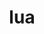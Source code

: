 ---
title: "lua"
layout: cache
categories: [package, develop]
meta: {"versions": ["5.3.6", "5.4.4"], "compilers": ["cce@=15.0.1", "gcc@=11.3.0", "gcc@=11.4.0", "gcc@=7.3.1", "gcc@=7.5.0", "gcc@=9.4.0", "oneapi@=2023.2.0", "oneapi@=2024.0.0"], "oss": ["amzn2", "rhel8", "ubuntu18.04", "ubuntu20.04", "ubuntu22.04"], "platforms": ["linux"], "targets": ["aarch64", "neoverse_n1", "neoverse_v1", "neoverse_v2", "ppc64le", "x86_64_v3", "zen4"], "stacks": ["aws-isc", "aws-isc-aarch64", "e4s", "e4s-aarch64", "e4s-cray-rhel", "e4s-neoverse-v2", "e4s-neoverse_v1", "e4s-oneapi", "e4s-power", "ml-linux-x86_64-cpu", "ml-linux-x86_64-cuda", "ml-linux-x86_64-rocm", "radiuss", "root", "tutorial"], "num_specs": 23, "num_specs_by_stack": {"root": 23, "aws-isc-aarch64": 2, "aws-isc": 1, "e4s-cray-rhel": 2, "radiuss": 2, "e4s-neoverse_v1": 2, "e4s-power": 2, "e4s": 2, "e4s-oneapi": 4, "e4s-aarch64": 2, "e4s-neoverse-v2": 2, "ml-linux-x86_64-cpu": 1, "ml-linux-x86_64-rocm": 1, "ml-linux-x86_64-cuda": 1, "tutorial": 1}}
spec_details: [{"hash": "klyzuu4efud2rb7hkliwsyiandz4yren", "compiler": "gcc@=7.3.1", "versions": ["5.3.6"], "os": "amzn2", "platform": "linux", "target": "aarch64", "variants": ["build_system=makefile", "fetcher=curl", "~pcfile", "+shared"], "stacks": ["root", "aws-isc-aarch64"], "size": "-", "tarball": "https://binaries.spack.io/develop/build_cache/linux-amzn2-aarch64/gcc-7.3.1/lua-5.3.6/linux-amzn2-aarch64-gcc-7.3.1-lua-5.3.6-klyzuu4efud2rb7hkliwsyiandz4yren.spack"}, {"hash": "fws6sp7snf4zcjxiv5n4rbzxrvhpzzva", "compiler": "gcc@=7.3.1", "versions": ["5.3.6"], "os": "amzn2", "platform": "linux", "target": "neoverse_n1", "variants": ["build_system=makefile", "fetcher=curl", "~pcfile", "+shared"], "stacks": ["root", "aws-isc-aarch64"], "size": "-", "tarball": "https://binaries.spack.io/develop/build_cache/linux-amzn2-neoverse_n1/gcc-7.3.1/lua-5.3.6/linux-amzn2-neoverse_n1-gcc-7.3.1-lua-5.3.6-fws6sp7snf4zcjxiv5n4rbzxrvhpzzva.spack"}, {"hash": "ywp3a7rwrmwj6v6jm54x7kceugqnmzf5", "compiler": "gcc@=7.3.1", "versions": ["5.3.6"], "os": "amzn2", "platform": "linux", "target": "x86_64_v3", "variants": ["build_system=makefile", "fetcher=curl", "~pcfile", "+shared"], "stacks": ["aws-isc", "root"], "size": "-", "tarball": "https://binaries.spack.io/develop/build_cache/linux-amzn2-x86_64_v3/gcc-7.3.1/lua-5.3.6/linux-amzn2-x86_64_v3-gcc-7.3.1-lua-5.3.6-ywp3a7rwrmwj6v6jm54x7kceugqnmzf5.spack"}, {"hash": "mluaed4el226whkfnutmcxqlognprfo4", "compiler": "cce@=15.0.1", "versions": ["5.3.6"], "os": "rhel8", "platform": "linux", "target": "zen4", "variants": ["build_system=makefile", "fetcher=curl", "~pcfile", "+shared"], "stacks": ["e4s-cray-rhel", "root"], "size": "-", "tarball": "https://binaries.spack.io/develop/build_cache/linux-rhel8-zen4/cce-15.0.1/lua-5.3.6/linux-rhel8-zen4-cce-15.0.1-lua-5.3.6-mluaed4el226whkfnutmcxqlognprfo4.spack"}, {"hash": "vqpagomlankzopt4uwvrlfpchxvyed4x", "compiler": "cce@=15.0.1", "versions": ["5.4.4"], "os": "rhel8", "platform": "linux", "target": "zen4", "variants": ["build_system=makefile", "fetcher=curl", "~pcfile", "+shared"], "stacks": ["e4s-cray-rhel", "root"], "size": "-", "tarball": "https://binaries.spack.io/develop/build_cache/linux-rhel8-zen4/cce-15.0.1/lua-5.4.4/linux-rhel8-zen4-cce-15.0.1-lua-5.4.4-vqpagomlankzopt4uwvrlfpchxvyed4x.spack"}, {"hash": "n4ibfyndeqmrj3aju3yzbys44jx3eavf", "compiler": "gcc@=7.5.0", "versions": ["5.4.4"], "os": "ubuntu18.04", "platform": "linux", "target": "x86_64_v3", "variants": ["build_system=makefile", "fetcher=curl", "~pcfile", "+shared"], "stacks": ["radiuss", "root"], "size": "-", "tarball": "https://binaries.spack.io/develop/build_cache/linux-ubuntu18.04-x86_64_v3/gcc-7.5.0/lua-5.4.4/linux-ubuntu18.04-x86_64_v3-gcc-7.5.0-lua-5.4.4-n4ibfyndeqmrj3aju3yzbys44jx3eavf.spack"}, {"hash": "ho22yscuecysks6s7ax4psjbgylimekt", "compiler": "gcc@=7.5.0", "versions": ["5.3.6"], "os": "ubuntu18.04", "platform": "linux", "target": "x86_64_v3", "variants": ["build_system=makefile", "fetcher=curl", "~pcfile", "+shared"], "stacks": ["radiuss", "root"], "size": "-", "tarball": "https://binaries.spack.io/develop/build_cache/linux-ubuntu18.04-x86_64_v3/gcc-7.5.0/lua-5.3.6/linux-ubuntu18.04-x86_64_v3-gcc-7.5.0-lua-5.3.6-ho22yscuecysks6s7ax4psjbgylimekt.spack"}, {"hash": "gbxm4sa25gyycfkmzlscb6ykfuw7wk3n", "compiler": "gcc@=11.4.0", "versions": ["5.4.4"], "os": "ubuntu20.04", "platform": "linux", "target": "neoverse_v1", "variants": ["build_system=makefile", "fetcher=curl", "~pcfile", "+shared"], "stacks": ["e4s-neoverse_v1", "root"], "size": "-", "tarball": "https://binaries.spack.io/develop/build_cache/linux-ubuntu20.04-neoverse_v1/gcc-11.4.0/lua-5.4.4/linux-ubuntu20.04-neoverse_v1-gcc-11.4.0-lua-5.4.4-gbxm4sa25gyycfkmzlscb6ykfuw7wk3n.spack"}, {"hash": "pmx6yn5ttbyengsz7e5f6bxdymbl2fwr", "compiler": "gcc@=11.4.0", "versions": ["5.3.6"], "os": "ubuntu20.04", "platform": "linux", "target": "neoverse_v1", "variants": ["build_system=makefile", "fetcher=curl", "~pcfile", "+shared"], "stacks": ["e4s-neoverse_v1", "root"], "size": "-", "tarball": "https://binaries.spack.io/develop/build_cache/linux-ubuntu20.04-neoverse_v1/gcc-11.4.0/lua-5.3.6/linux-ubuntu20.04-neoverse_v1-gcc-11.4.0-lua-5.3.6-pmx6yn5ttbyengsz7e5f6bxdymbl2fwr.spack"}, {"hash": "vnwqfmdgxlxy75ximrbah7txgc4vmgny", "compiler": "gcc@=9.4.0", "versions": ["5.4.4"], "os": "ubuntu20.04", "platform": "linux", "target": "ppc64le", "variants": ["build_system=makefile", "fetcher=curl", "~pcfile", "+shared"], "stacks": ["e4s-power", "root"], "size": "-", "tarball": "https://binaries.spack.io/develop/build_cache/linux-ubuntu20.04-ppc64le/gcc-9.4.0/lua-5.4.4/linux-ubuntu20.04-ppc64le-gcc-9.4.0-lua-5.4.4-vnwqfmdgxlxy75ximrbah7txgc4vmgny.spack"}, {"hash": "omvfj6ntzimu7mfubuu3xc6icdne54e7", "compiler": "gcc@=9.4.0", "versions": ["5.3.6"], "os": "ubuntu20.04", "platform": "linux", "target": "ppc64le", "variants": ["build_system=makefile", "fetcher=curl", "~pcfile", "+shared"], "stacks": ["e4s-power", "root"], "size": "-", "tarball": "https://binaries.spack.io/develop/build_cache/linux-ubuntu20.04-ppc64le/gcc-9.4.0/lua-5.3.6/linux-ubuntu20.04-ppc64le-gcc-9.4.0-lua-5.3.6-omvfj6ntzimu7mfubuu3xc6icdne54e7.spack"}, {"hash": "wrnvr4busc3j2dks4v4uxylxzgpknibh", "compiler": "gcc@=11.4.0", "versions": ["5.3.6"], "os": "ubuntu20.04", "platform": "linux", "target": "x86_64_v3", "variants": ["build_system=makefile", "fetcher=curl", "~pcfile", "+shared"], "stacks": ["e4s", "root"], "size": "-", "tarball": "https://binaries.spack.io/develop/build_cache/linux-ubuntu20.04-x86_64_v3/gcc-11.4.0/lua-5.3.6/linux-ubuntu20.04-x86_64_v3-gcc-11.4.0-lua-5.3.6-wrnvr4busc3j2dks4v4uxylxzgpknibh.spack"}, {"hash": "zuo7g3u2lsts3mj4cjcrk74yk37top3b", "compiler": "gcc@=11.4.0", "versions": ["5.4.4"], "os": "ubuntu20.04", "platform": "linux", "target": "x86_64_v3", "variants": ["build_system=makefile", "fetcher=curl", "~pcfile", "+shared"], "stacks": ["e4s", "root"], "size": "-", "tarball": "https://binaries.spack.io/develop/build_cache/linux-ubuntu20.04-x86_64_v3/gcc-11.4.0/lua-5.4.4/linux-ubuntu20.04-x86_64_v3-gcc-11.4.0-lua-5.4.4-zuo7g3u2lsts3mj4cjcrk74yk37top3b.spack"}, {"hash": "47wmzc66maffe24buk5bzfj2746cqb2x", "compiler": "oneapi@=2023.2.0", "versions": ["5.4.4"], "os": "ubuntu20.04", "platform": "linux", "target": "x86_64_v3", "variants": ["build_system=makefile", "fetcher=curl", "~pcfile", "+shared"], "stacks": ["e4s-oneapi", "root"], "size": "-", "tarball": "https://binaries.spack.io/develop/build_cache/linux-ubuntu20.04-x86_64_v3/oneapi-2023.2.0/lua-5.4.4/linux-ubuntu20.04-x86_64_v3-oneapi-2023.2.0-lua-5.4.4-47wmzc66maffe24buk5bzfj2746cqb2x.spack"}, {"hash": "rqsvoya5w7q7miqnxbyuyra5eldpimqz", "compiler": "oneapi@=2023.2.0", "versions": ["5.3.6"], "os": "ubuntu20.04", "platform": "linux", "target": "x86_64_v3", "variants": ["build_system=makefile", "fetcher=curl", "~pcfile", "+shared"], "stacks": ["e4s-oneapi", "root"], "size": "-", "tarball": "https://binaries.spack.io/develop/build_cache/linux-ubuntu20.04-x86_64_v3/oneapi-2023.2.0/lua-5.3.6/linux-ubuntu20.04-x86_64_v3-oneapi-2023.2.0-lua-5.3.6-rqsvoya5w7q7miqnxbyuyra5eldpimqz.spack"}, {"hash": "l4dhl6jfp5ufumrydstxebffuzuut5co", "compiler": "gcc@=11.4.0", "versions": ["5.4.4"], "os": "ubuntu22.04", "platform": "linux", "target": "aarch64", "variants": ["build_system=makefile", "fetcher=curl", "~pcfile", "+shared"], "stacks": ["e4s-aarch64", "root"], "size": "-", "tarball": "https://binaries.spack.io/develop/build_cache/linux-ubuntu22.04-aarch64/gcc-11.4.0/lua-5.4.4/linux-ubuntu22.04-aarch64-gcc-11.4.0-lua-5.4.4-l4dhl6jfp5ufumrydstxebffuzuut5co.spack"}, {"hash": "caeigy7lamd22jms7z5pnpyclc36ye4p", "compiler": "gcc@=11.4.0", "versions": ["5.3.6"], "os": "ubuntu22.04", "platform": "linux", "target": "aarch64", "variants": ["build_system=makefile", "fetcher=curl", "~pcfile", "+shared"], "stacks": ["e4s-aarch64", "root"], "size": "-", "tarball": "https://binaries.spack.io/develop/build_cache/linux-ubuntu22.04-aarch64/gcc-11.4.0/lua-5.3.6/linux-ubuntu22.04-aarch64-gcc-11.4.0-lua-5.3.6-caeigy7lamd22jms7z5pnpyclc36ye4p.spack"}, {"hash": "yrpyrxp4kthknhooga7lezuybjar2yan", "compiler": "gcc@=11.4.0", "versions": ["5.4.4"], "os": "ubuntu22.04", "platform": "linux", "target": "neoverse_v2", "variants": ["build_system=makefile", "fetcher=curl", "~pcfile", "+shared"], "stacks": ["root", "e4s-neoverse-v2"], "size": "-", "tarball": "https://binaries.spack.io/develop/build_cache/linux-ubuntu22.04-neoverse_v2/gcc-11.4.0/lua-5.4.4/linux-ubuntu22.04-neoverse_v2-gcc-11.4.0-lua-5.4.4-yrpyrxp4kthknhooga7lezuybjar2yan.spack"}, {"hash": "gftdqq4th7jlzlwabosys3433pustty7", "compiler": "gcc@=11.4.0", "versions": ["5.3.6"], "os": "ubuntu22.04", "platform": "linux", "target": "neoverse_v2", "variants": ["build_system=makefile", "fetcher=curl", "~pcfile", "+shared"], "stacks": ["root", "e4s-neoverse-v2"], "size": "-", "tarball": "https://binaries.spack.io/develop/build_cache/linux-ubuntu22.04-neoverse_v2/gcc-11.4.0/lua-5.3.6/linux-ubuntu22.04-neoverse_v2-gcc-11.4.0-lua-5.3.6-gftdqq4th7jlzlwabosys3433pustty7.spack"}, {"hash": "i6banlmbqwb3uwap2djrrp3diyhgq6tl", "compiler": "gcc@=11.3.0", "versions": ["5.3.6"], "os": "ubuntu22.04", "platform": "linux", "target": "x86_64_v3", "variants": ["build_system=makefile", "fetcher=curl", "~pcfile", "+shared"], "stacks": ["ml-linux-x86_64-cpu", "ml-linux-x86_64-rocm", "ml-linux-x86_64-cuda", "root"], "size": "-", "tarball": "https://binaries.spack.io/develop/build_cache/linux-ubuntu22.04-x86_64_v3/gcc-11.3.0/lua-5.3.6/linux-ubuntu22.04-x86_64_v3-gcc-11.3.0-lua-5.3.6-i6banlmbqwb3uwap2djrrp3diyhgq6tl.spack"}, {"hash": "iixc4hzsdrj3uqzmfsfzf645x3wfovfp", "compiler": "gcc@=11.4.0", "versions": ["5.4.4"], "os": "ubuntu22.04", "platform": "linux", "target": "x86_64_v3", "variants": ["build_system=makefile", "fetcher=curl", "~pcfile", "+shared"], "stacks": ["tutorial", "root"], "size": "-", "tarball": "https://binaries.spack.io/develop/build_cache/linux-ubuntu22.04-x86_64_v3/gcc-11.4.0/lua-5.4.4/linux-ubuntu22.04-x86_64_v3-gcc-11.4.0-lua-5.4.4-iixc4hzsdrj3uqzmfsfzf645x3wfovfp.spack"}, {"hash": "jwe6o4qbeplkjxig3mtpwlduoieua5nz", "compiler": "oneapi@=2024.0.0", "versions": ["5.4.4"], "os": "ubuntu22.04", "platform": "linux", "target": "x86_64_v3", "variants": ["build_system=makefile", "fetcher=curl", "~pcfile", "+shared"], "stacks": ["e4s-oneapi", "root"], "size": "-", "tarball": "https://binaries.spack.io/develop/build_cache/linux-ubuntu22.04-x86_64_v3/oneapi-2024.0.0/lua-5.4.4/linux-ubuntu22.04-x86_64_v3-oneapi-2024.0.0-lua-5.4.4-jwe6o4qbeplkjxig3mtpwlduoieua5nz.spack"}, {"hash": "fjnfx73keytciy57bq73bkmpeyts2mge", "compiler": "oneapi@=2024.0.0", "versions": ["5.3.6"], "os": "ubuntu22.04", "platform": "linux", "target": "x86_64_v3", "variants": ["build_system=makefile", "fetcher=curl", "~pcfile", "+shared"], "stacks": ["e4s-oneapi", "root"], "size": "-", "tarball": "https://binaries.spack.io/develop/build_cache/linux-ubuntu22.04-x86_64_v3/oneapi-2024.0.0/lua-5.3.6/linux-ubuntu22.04-x86_64_v3-oneapi-2024.0.0-lua-5.3.6-fjnfx73keytciy57bq73bkmpeyts2mge.spack"}]
---